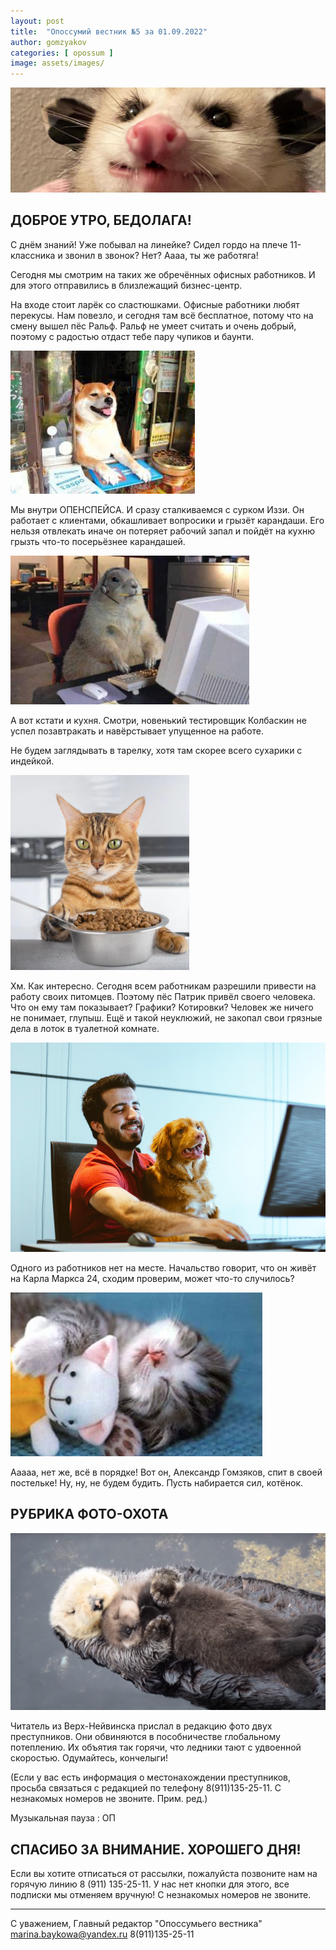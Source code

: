 ```yaml
---
layout: post
title:  "Опоссумий вестник №5 за 01.09.2022"
author: gomzyakov
categories: [ opossum ]
image: assets/images/
---
```


![img.png](../assets/images/2022-09-01/img.png)


## ДОБРОЕ УТРО, БЕДОЛАГА!

С днём знаний! Уже побывал на линейке? Сидел гордо на плече 11-классника и звонил в звонок? Нет? Аааа, ты же работяга!

Сегодня мы смотрим на таких же обречённых офисных работников. И для этого отправились в близлежащий бизнес-центр.

На входе стоит ларёк со сластюшками. Офисные работники любят перекусы. Нам повезло, и сегодня там всё бесплатное, потому что на смену вышел пёс Ральф. Ральф не умеет считать и очень добрый, поэтому с радостью отдаст тебе пару чупиков и баунти.

![img_1.png](../assets/images/2022-09-01/img_1.png)

Мы внутри ОПЕНСПЕЙСА. И сразу сталкиваемся с сурком Иззи. Он работает с клиентами, обкашливает вопросики и грызёт карандаши. Его нельзя отвлекать иначе он потеряет рабочий запал и пойдёт на кухню грызть что-то посерьёзнее карандашей.

![img_2.png](../assets/images/2022-09-01/img_2.png)

А вот кстати и кухня. Смотри, новенький тестировщик Колбаскин не успел позавтракать и навёрстывает упущенное на работе.

Не будем заглядывать в тарелку, хотя там скорее всего сухарики с индейкой.

![img_3.png](../assets/images/2022-09-01/img_3.png)

Хм. Как интересно. Сегодня всем работникам разрешили привести на работу своих питомцев. Поэтому пёс Патрик привёл своего человека. Что он ему там показывает? Графики? Котировки? Человек же ничего не понимает, глупыш. Ещё и такой неуклюжий, не закопал свои грязные дела в лоток в туалетной комнате.

![img_4.png](../assets/images/2022-09-01/img_4.png)

Одного из работников нет на месте. Начальство говорит, что он живёт на Карла Маркса 24, сходим проверим, может что-то случилось?

![img_5.png](../assets/images/2022-09-01/img_5.png)

Ааааа, нет же, всё в порядке! Вот он, Александр Гомзяков, спит в своей постельке! Ну, ну, не будем будить. Пусть набирается сил, котёнок.

## РУБРИКА ФОТО-ОХОТА

![img_6.png](../assets/images/2022-09-01/img_6.png)

Читатель из Верх-Нейвинска прислал в редакцию фото двух преступников. Они обвиняются в пособничестве глобальному потеплению. Их объятия так горячи, что ледники тают с удвоенной скоростью. Одумайтесь, кончелыги!

(Если у вас есть информация о местонахождении преступников, просьба связаться с редакцией по телефону 8(911)135-25-11. С незнакомых номеров не звоните. Прим. ред.)

Музыкальная пауза : ОП

## СПАСИБО ЗА ВНИМАНИЕ. ХОРОШЕГО ДНЯ!

Если вы хотите отписаться от рассылки, пожалуйста позвоните нам на горячую линию 8 (911) 135-25-11.
У нас нет кнопки для этого, все подписки мы отменяем вручную! С незнакомых номеров не звоните.

---

С уважением, Главный редактор "Опоссумьего вестника"
marina.baykowa@yandex.ru
8(911)135-25-11
